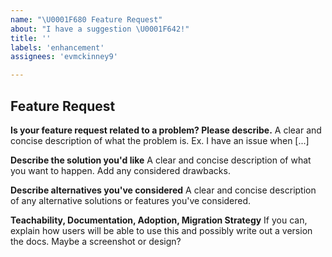 ```yaml
---
name: "\U0001F680 Feature Request"
about: "I have a suggestion \U0001F642!"
title: ''
labels: 'enhancement'
assignees: 'evmckinney9'

---
```


## Feature Request

**Is your feature request related to a problem? Please describe.**
A clear and concise description of what the problem is. Ex. I have an issue when [...]

**Describe the solution you'd like**
A clear and concise description of what you want to happen. Add any considered drawbacks.

**Describe alternatives you've considered**
A clear and concise description of any alternative solutions or features you've considered.

**Teachability, Documentation, Adoption, Migration Strategy**
If you can, explain how users will be able to use this and possibly write out a version the docs.
Maybe a screenshot or design?
